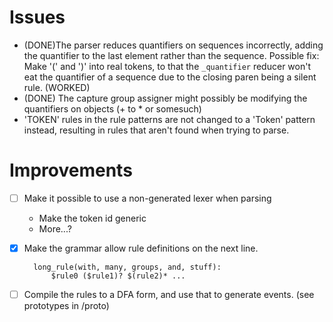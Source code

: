# Issues
- (DONE)The parser reduces quantifiers on sequences incorrectly, adding the quantifier to the last element rather than the sequence.
  Possible fix:
  Make '(' and ')' into real tokens, to that the `_quantifier` reducer won't eat
  the quantifier of a sequence due to the closing paren being a silent rule. (WORKED)
- (DONE) The capture group assigner might possibly be modifying the quantifiers on objects (+ to * or somesuch)
- 'TOKEN' rules in the rule patterns are not changed to a 'Token' pattern instead, resulting in rules that aren't found when trying to parse.

# Improvements
- [ ] Make it possible to use a non-generated lexer when parsing
  - Make the token id generic
  - More...?

- [X] Make the grammar allow rule definitions on the next line.

        long_rule(with, many, groups, and, stuff):
            $rule0 ($rule1)? $(rule2)* ...

- [ ] Compile the rules to a DFA form, and use that to generate events. 
  (see prototypes in /proto)
